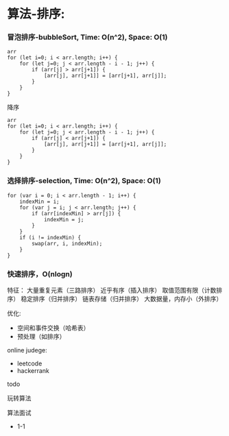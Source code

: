 
# 算法-排序:

### 冒泡排序-bubbleSort, Time: O(n^2), Space: O(1)

```
arr
for (let i=0; i < arr.length; i++) {
    for (let j=0; j < arr.length - i - 1; j++) {
        if (arr[j] > arr[j+1]) {
            [arr[j], arr[j+1]] = [arr[j+1], arr[j]];
        }
    }
}
```
降序
```
arr
for (let i=0; i < arr.length; i++) {
    for (let j=0; j < arr.length - i - 1; j++) {
        if (arr[j] < arr[j+1]) {
            [arr[j], arr[j+1]] = [arr[j+1], arr[j]];
        }
    }
}
```

### 选择排序-selection, Time: O(n^2), Space: O(1)

```
for (var i = 0; i < arr.length - 1; i++) {
    indexMin = i;
    for (var j = i; j < arr.length; j++) {
        if (arr[indexMin] > arr[j]) {
            indexMin = j;
        }
    }
    if (i != indexMin) {
        swap(arr, i, indexMin);
    }
}
```

### 快速排序，O(nlogn)

特征：
 大量重复元素（三路排序）
 近乎有序（插入排序）
 取值范围有限（计数排序）
 稳定排序（归并排序）
 链表存储（归并排序）
 大数据量，内存小（外排序）

优化:

- 空间和事件交换（哈希表）
- 预处理（如排序）

online judege:

- leetcode
- hackerrank

todo

玩转算法

算法面试
- 1-1